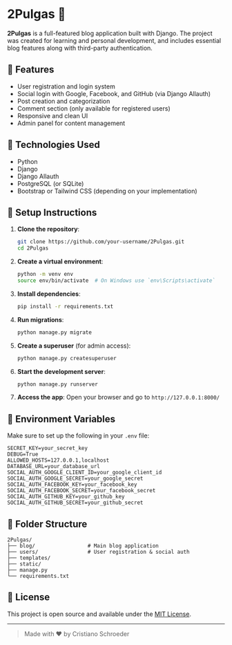 # 2Pulgas 🐾

**2Pulgas** is a full-featured blog application built with Django. The project was created for learning and personal development, and includes essential blog features along with third-party authentication.

## 🌟 Features

- User registration and login system
- Social login with Google, Facebook, and GitHub (via Django Allauth)
- Post creation and categorization
- Comment section (only available for registered users)
- Responsive and clean UI
- Admin panel for content management

## 🚀 Technologies Used

- Python
- Django
- Django Allauth
- PostgreSQL (or SQLite)
- Bootstrap or Tailwind CSS (depending on your implementation)

## 🔧 Setup Instructions

1. **Clone the repository**:
   ```bash
   git clone https://github.com/your-username/2Pulgas.git
   cd 2Pulgas
   ```

2. **Create a virtual environment**:
   ```bash
   python -m venv env
   source env/bin/activate  # On Windows use `env\Scripts\activate`
   ```

3. **Install dependencies**:
   ```bash
   pip install -r requirements.txt
   ```

4. **Run migrations**:
   ```bash
   python manage.py migrate
   ```

5. **Create a superuser** (for admin access):
   ```bash
   python manage.py createsuperuser
   ```

6. **Start the development server**:
   ```bash
   python manage.py runserver
   ```

7. **Access the app**:
   Open your browser and go to `http://127.0.0.1:8000/`

## 🔑 Environment Variables

Make sure to set up the following in your `.env` file:

```
SECRET_KEY=your_secret_key
DEBUG=True
ALLOWED_HOSTS=127.0.0.1,localhost
DATABASE_URL=your_database_url
SOCIAL_AUTH_GOOGLE_CLIENT_ID=your_google_client_id
SOCIAL_AUTH_GOOGLE_SECRET=your_google_secret
SOCIAL_AUTH_FACEBOOK_KEY=your_facebook_key
SOCIAL_AUTH_FACEBOOK_SECRET=your_facebook_secret
SOCIAL_AUTH_GITHUB_KEY=your_github_key
SOCIAL_AUTH_GITHUB_SECRET=your_github_secret
```

## 📂 Folder Structure

```
2Pulgas/
├── blog/                 # Main blog application
├── users/                # User registration & social auth
├── templates/
├── static/
├── manage.py
└── requirements.txt
```

## 📄 License

This project is open source and available under the [MIT License](LICENSE).

---

> Made with ❤️ by Cristiano Schroeder